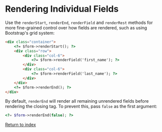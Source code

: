 # Rendering Individual Fields

Use the `renderStart`, `renderEnd`, `renderField` and `renderRest` methods for more fine-grained control over how fields are rendered, such as using Bootstrap's grid system:

```html
<div class="container">
    <?= $form->renderStart(); ?>
    <div class="row">
        <div class="col-6">
            <?= $form->renderField('first_name'); ?>
        </div>
        <div class="col-6">
            <?= $form->renderField('last_name'); ?>
        </div>
    </div>
    <?= $form->renderEnd(); ?>
</div>
```

By default, `renderEnd` will render all remaining unrendered fields before rendering the closing </form> tag. To prevent this, pass `false` as the first argument:

```php
<?= $form->renderEnd(false); ?>
```

[Return to index](index.md)
